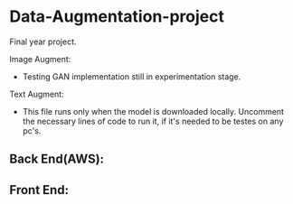 # Data-Augmentation-project
Final year project.

Image Augment:
- Testing GAN implementation still in experimentation stage.

Text Augment:
- This file runs only when the model is downloaded locally. Uncomment the necessary lines of code to run it, if it's needed to be testes on any pc's.

Back End(AWS):
-

Front End:
-
